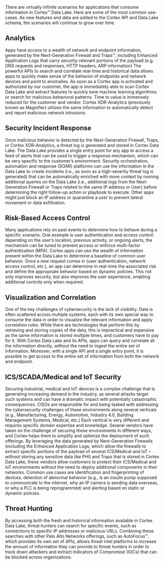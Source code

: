 There are virtually infinite scenarios for applications that consume information in Cortex™ Data Lake. Here are some of the most common use-cases. As new features and data are added to the Cortex API and Data Lake schema, the scenarios will continue to grow over time.


## Analytics


Apps have access to a wealth of network and endpoint information, generated by the Next-Generation Firewall and Traps™, including Enhanced Application Logs that carry security-relevant portions of the payload (e.g. DNS requests and responses, HTTP headers, ARP information) The powerful APIs to search and correlate real-time and historical data allows apps to quickly make sense of the behavior of endpoints and network devices and point to anomalies. As soon as a Cortex app is activated and authorized by our customer, the app is immediately able to scan Cortex Data Lake and extract features to quickly tune machine learning algorithms or search for malicious behavioral patterns. Time to value is immensely reduced for the customer and vendor. Cortex XDR-Analytics (previously known as Magnifier) utilizes the same information to automatically detect and report malicious network intrusions.



## Security Incident Response

Once malicious behavior is detected by the Next-Generation Firewall, Traps, or Cortex XDR-Analytics, a threat log is generated and stored in Cortex Data Lake. The Data Lake provides a single entry point for any app to access a feed of alerts that can be used to trigger a response mechanism, which can be very specific to the customer’s environment. Security orchestration, automation and response (SOAR) platforms can use the information in the Data Lake to create incidents (i.e., as soon as a high-severity threat log is generated) that can be automatically enriched with more context by running additional queries on the Data Lake (i.e., additional logs from the Next-Generation Firewall or Traps related to the same IP address or User) before determining the right follow-up action or playbook to execute. Other apps might just block an IP address or quarantine a user to prevent lateral movement or data exfiltration.



## Risk-Based Access Control


Many applications rely on past events to determine how to behave during a specific scenario. One example is user authentication and access control: depending on the user’s location, previous activity, or ongoing alerts, the mechanism can be tuned to prevent access or enforce multi-factor authentication (MFA). Cortex apps can use the wealth of information present within the Data Lake to determine a baseline of common user behavior. Once a new request comes in (user authentication, network access control, etc.), an app can determine in real-time the associated risk and define the appropriate behavior based on dynamic policies. This not only improves security, but also improves the user experience, enabling additional controls only when required.



## Visualization and Correlation



One of the key challenges of cybersecurity is the lack of visibility. Data is often scattered across multiple systems, each with its own special way to consume the data in order to visualize the relevant information and apply correlation rules. While there are technologies that perform this by retrieving and storing copies of the data, this is impractical and expensive as the same information is stored multiple times, and customers have to pay for it. With Cortex Data Lake and its APIs, apps can query and correlate all the information directly, without the need to ingest the entire set of information. Moreover, with a single API and a single entry point, it is possible to get access to the entire set of information from both the network and endpoint.



## ICS/SCADA/Medical and IoT Security



Securing industrial, medical and IoT devices is a complex challenge that is generating increasing demand in the industry, as several attacks target such systems and can have a dramatic impact with potentially catastrophic consequences. CISOs are responsible for and being tasked with addressing the cybersecurity challenges of these environments along several verticals (e.g., Manufacturing, Energy, Automotive, Industry 4.0, Building Management Systems, Medical, etc.) Each vertical is very different and requires specific domain expertise and knowledge. Several vendors have taken on the challenge of securing these environments in different ways, and Cortex helps them to simplify and optimize the deployment of such offerings. By leveraging the data generated by Next-Generation Firewalls (including the Enhanced Application Logs, which allow the firewalls to extract specific portions of the payload of several ICS/Medical and IoT – without storing any sensitive data like PHI) and Traps that is stored in Cortex Data Lake, these vendors allow customers to protect their ICS/Medical and IoT environments without the need to deploy additional components in their networks. Common use cases are identification and fingerprinting of devices, detection of abnormal behavior (e.g., is an insulin pump supposed to communicate to the internet, why an IP camera is sending data overseas, or why a PLC is being reprogrammed) and alerting based on static or dynamic policies.



## Threat Hunting



By accessing both the fresh and historical information available in Cortex Data Lake, threat hunters can search for specific events, such as connections to specific IP addresses or malicious URLs. Combining these searches with other Palo Alto Networks offerings, such as AutoFocus™, which provides its own set of APIs, allows threat intel platforms to increase the amount of information they can provide to threat hunters in order to track down attackers and extract indicators of Compromise (IOCs) that can be blocked across organizations.